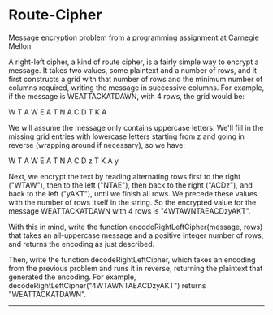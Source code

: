 # Route-Cipher
Message encryption problem from a programming assignment at Carnegie Mellon

A right-left cipher, a kind of route cipher, is a fairly simple way to encrypt a message. It takes two values, some plaintext and a number of rows, and it first constructs a grid with that number of rows and the minimum number of columns required, writing the message in successive columns. For example, if the message is WEATTACKATDAWN, with 4 rows, the grid would be: 

   W T A W
   E A T N
   A C D
   T K A
   
We will assume the message only contains uppercase letters. We'll fill in the missing grid entries with lowercase letters starting from z and going in reverse (wrapping around if necessary), so we have:

   W T A W
   E A T N
   A C D z
   T K A y
   
Next, we encrypt the text by reading alternating rows first to the right ("WTAW"), then to the left ("NTAE"), then back to the right ("ACDz"), and back to the left ("yAKT"), until we finish all rows. We precede these values with the number of rows itself in the string. So the encrypted value for the message WEATTACKATDAWN with 4 rows is "4WTAWNTAEACDzyAKT". 

With this in mind, write the function encodeRightLeftCipher(message, rows) that takes an all-uppercase message and a positive integer number of rows, and returns the encoding as just described.

Then, write the function decodeRightLeftCipher, which takes an encoding from the previous problem and runs it in reverse, returning the plaintext that generated the encoding. For example, decodeRightLeftCipher("4WTAWNTAEACDzyAKT") returns "WEATTACKATDAWN".

------------------





